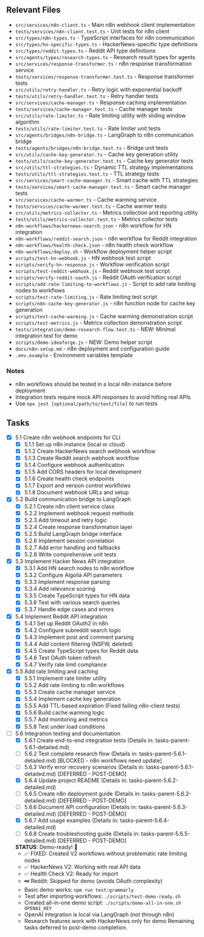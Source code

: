 ## Relevant Files

- `src/services/n8n-client.ts` - Main n8n webhook client implementation
- `tests/services/n8n-client.test.ts` - Unit tests for n8n client
- `src/types/n8n-types.ts` - TypeScript interfaces for n8n communication
- `src/types/hn-specific-types.ts` - HackerNews-specific type definitions
- `src/types/reddit-types.ts` - Reddit API type definitions
- `src/agents/types/research-types.ts` - Research result types for agents
- `src/services/response-transformer.ts` - n8n response transformation service
- `tests/services/response-transformer.test.ts` - Response transformer tests
- `src/utils/retry-handler.ts` - Retry logic with exponential backoff
- `tests/utils/retry-handler.test.ts` - Retry handler tests
- `src/services/cache-manager.ts` - Response caching implementation
- `tests/services/cache-manager.test.ts` - Cache manager tests
- `src/utils/rate-limiter.ts` - Rate limiting utility with sliding window algorithm
- `tests/utils/rate-limiter.test.ts` - Rate limiter unit tests
- `src/agents/bridges/n8n-bridge.ts` - LangGraph to n8n communication bridge
- `tests/agents/bridges/n8n-bridge.test.ts` - Bridge unit tests
- `src/utils/cache-key-generator.ts` - Cache key generation utility
- `tests/utils/cache-key-generator.test.ts` - Cache key generator tests
- `src/utils/ttl-strategies.ts` - Dynamic TTL strategy implementations
- `tests/utils/ttl-strategies.test.ts` - TTL strategy tests
- `src/services/smart-cache-manager.ts` - Smart cache with TTL strategies
- `tests/services/smart-cache-manager.test.ts` - Smart cache manager tests
- `src/services/cache-warmer.ts` - Cache warming service
- `tests/services/cache-warmer.test.ts` - Cache warmer tests
- `src/utils/metrics-collector.ts` - Metrics collection and reporting utility
- `tests/utils/metrics-collector.test.ts` - Metrics collector tests
- `n8n-workflows/hackernews-search.json` - n8n workflow for HN integration
- `n8n-workflows/reddit-search.json` - n8n workflow for Reddit integration
- `n8n-workflows/health-check.json` - n8n health check workflow
- `n8n-workflows/deploy.sh` - Workflow deployment helper script
- `scripts/test-hn-webhook.js` - HN webhook test script
- `scripts/verify-hn-response.js` - Workflow verification script
- `scripts/test-reddit-webhook.js` - Reddit webhook test script
- `scripts/verify-reddit-oauth.js` - Reddit OAuth verification script
- `scripts/add-rate-limiting-to-workflows.js` - Script to add rate limiting nodes to workflows
- `scripts/test-rate-limiting.js` - Rate limiting test script
- `scripts/n8n-cache-key-generator.js` - n8n function node for cache key generation
- `scripts/test-cache-warming.js` - Cache warming demonstration script
- `scripts/test-metrics.js` - Metrics collection demonstration script
- `tests/integration/demo-research-flow.test.ts` - NEW: Minimal integration test for demo
- `scripts/demo-ideaforge.js` - NEW: Demo helper script
- `docs/n8n-setup.md` - n8n deployment and configuration guide
- `.env.example` - Environment variables template

### Notes

- n8n workflows should be tested in a local n8n instance before deployment
- Integration tests require mock API responses to avoid hitting real APIs
- Use `npx jest [optional/path/to/test/file]` to run tests

## Tasks

- [x] 5.1 Create n8n webhook endpoints for CLI
  - [x] 5.1.1 Set up n8n instance (local or cloud)
  - [x] 5.1.2 Create HackerNews search webhook workflow
  - [x] 5.1.3 Create Reddit search webhook workflow
  - [x] 5.1.4 Configure webhook authentication
  - [x] 5.1.5 Add CORS headers for local development
  - [x] 5.1.6 Create health check endpoints
  - [x] 5.1.7 Export and version control workflows
  - [x] 5.1.8 Document webhook URLs and setup

- [x] 5.2 Build communication bridge to LangGraph
  - [x] 5.2.1 Create n8n client service class
  - [x] 5.2.2 Implement webhook request methods
  - [x] 5.2.3 Add timeout and retry logic
  - [x] 5.2.4 Create response transformation layer
  - [x] 5.2.5 Build LangGraph bridge interface
  - [x] 5.2.6 Implement session correlation
  - [x] 5.2.7 Add error handling and fallbacks
  - [x] 5.2.8 Write comprehensive unit tests

- [x] 5.3 Implement Hacker News API integration
  - [x] 5.3.1 Add HN search nodes to n8n workflow
  - [x] 5.3.2 Configure Algolia API parameters
  - [x] 5.3.3 Implement response parsing
  - [x] 5.3.4 Add relevance scoring
  - [x] 5.3.5 Create TypeScript types for HN data
  - [x] 5.3.6 Test with various search queries
  - [x] 5.3.7 Handle edge cases and errors

- [x] 5.4 Implement Reddit API integration
  - [x] 5.4.1 Set up Reddit OAuth2 in n8n
  - [x] 5.4.2 Configure subreddit search logic
  - [x] 5.4.3 Implement post and comment parsing
  - [x] 5.4.4 Add content filtering (NSFW, deleted)
  - [x] 5.4.5 Create TypeScript types for Reddit data
  - [x] 5.4.6 Test OAuth token refresh
  - [x] 5.4.7 Verify rate limit compliance

- [x] 5.5 Add rate limiting and caching
  - [x] 5.5.1 Implement rate limiter utility
  - [x] 5.5.2 Add rate limiting to n8n workflows
  - [x] 5.5.3 Create cache manager service
  - [x] 5.5.4 Implement cache key generation
  - [x] 5.5.5 Add TTL-based expiration (Fixed failing n8n-client tests)
  - [x] 5.5.6 Build cache warming logic
  - [x] 5.5.7 Add monitoring and metrics
  - [x] 5.5.8 Test under load conditions

- [ ] 5.6 Integration testing and documentation
  - [x] 5.6.1 Create end-to-end integration tests (Details in: tasks-parent-5.6.1-detailed.md)
  - [ ] 5.6.2 Test complete research flow (Details in: tasks-parent-5.6.1-detailed.md) [BLOCKED - n8n workflows need update]
  - [ ] 5.6.3 Verify error recovery scenarios (Details in: tasks-parent-5.6.1-detailed.md) [DEFERRED - POST-DEMO]
  - [x] 5.6.4 Update project README (Details in: tasks-parent-5.6.2-detailed.md)
  - [ ] 5.6.5 Create n8n deployment guide (Details in: tasks-parent-5.6.2-detailed.md) [DEFERRED - POST-DEMO]
  - [ ] 5.6.6 Document API configuration (Details in: tasks-parent-5.6.3-detailed.md) [DEFERRED - POST-DEMO]
  - [x] 5.6.7 Add usage examples (Details in: tasks-parent-5.6.4-detailed.md)
  - [ ] 5.6.8 Create troubleshooting guide (Details in: tasks-parent-5.6.5-detailed.md) [DEFERRED - POST-DEMO]
  
  **STATUS**: Demo-ready! 🎉
  - ✅ FIXED: Created V2 workflows without problematic rate limiting nodes
  - ✅ HackerNews V2: Working with real API data
  - ✅ Health Check V2: Ready for import
  - ⏭️ Reddit: Skipped for demo (avoids OAuth complexity)
  - Basic demo works: `npm run test:grammarly`
  - Test after importing workflows: `./scripts/test-demo-ready.sh`
  - Created all-in-one demo script: `./scripts/demo-all-in-one.sh OPENAI_KEY`
  - OpenAI integration is local via LangGraph (not through n8n)
  - Research features work with HackerNews only for demo
  Remaining tasks deferred to post-demo completion. 